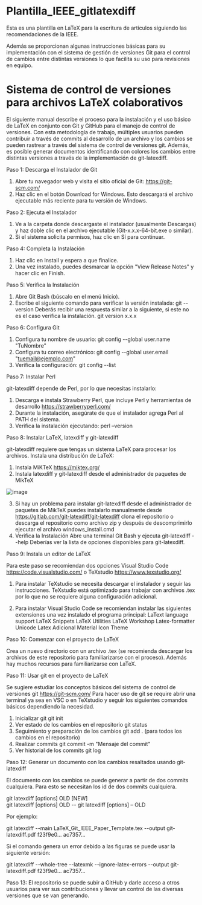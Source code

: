 # Plantilla_IEEE_gitlatexdiff
Esta es una plantilla en LaTeX para la escritura de artículos siguiendo las recomendaciones de la IEEE. 

Además se proporcionan algunas instrucciones básicas para su implementación con el sistema de gestión de versiones Git para el control de cambios entre distintas versiones lo que facilita su uso para revisiones en equipo.


# Sistema de control de versiones para archivos LaTeX colaborativos 

El siguiente manual describe el proceso para la instalación y el uso básico de LaTeX en conjunto con Git y GitHub para el manejo de control de versiones. 
Con esta metodología de trabajo, múltiples usuarios pueden contribuir a través de commits al desarrollo de un archivo y los cambios se pueden rastrear a través del sistema de control de versiones git. Además, es posible generar documentos identificando con colores los cambios entre distintas versiones a través de la implementación de git-latexdiff. 

Paso 1: Descarga el Instalador de Git

1.	Abre tu navegador web y visita el sitio oficial de Git: https://git-scm.com/
2.	Haz clic en el botón Download for Windows. Esto descargará el archivo ejecutable más reciente para tu versión de Windows.
   
Paso 2: Ejecuta el Instalador

1.	Ve a la carpeta donde descargaste el instalador (usualmente Descargas) y haz doble clic en el archivo ejecutable (Git-x.x.x-64-bit.exe o similar).
2.	Si el sistema solicita permisos, haz clic en Sí para continuar.
   
Paso 4: Completa la Instalación

1.	Haz clic en Install y espera a que finalice.
2.	Una vez instalado, puedes desmarcar la opción "View Release Notes" y hacer clic en Finish.
   
Paso 5: Verifica la Instalación

1.	Abre Git Bash (búscalo en el menú Inicio).
2.	Escribe el siguiente comando para verificar la versión instalada:
    git --version
  	Deberás recibir una respuesta similar a la siguiente, si este no es el caso verifica la instalación.
    git version x.x.x
  	
Paso 6: Configura Git

1.	Configura tu nombre de usuario:
    git config --global user.name "TuNombre"
2.	Configura tu correo electrónico:
    git config --global user.email "tuemail@ejemplo.com"
3.	Verifica la configuración:
    git config --list
  	
Paso 7: Instalar Perl

git-latexdiff depende de Perl, por lo que necesitas instalarlo:

1.	Descarga e instala Strawberry Perl, que incluye Perl y herramientas de desarrollo https://strawberryperl.com/
2.	Durante la instalación, asegúrate de que el instalador agrega Perl al PATH del sistema.
3.	Verifica la instalación ejecutando:
    perl –version
  	
Paso 8: Instalar LaTeX, latexdiff y git-latexdiff

git-latexdiff requiere que tengas un sistema LaTeX para procesar los archivos. Instala una distribución de LaTeX:

1.	Instala MiKTeX https://miktex.org/
2.	Instala latexdiff y git-latexdiff desde el administrador de paquetes de MikTeX
 
![image](https://github.com/user-attachments/assets/7b4ee30d-4bcb-4979-ac42-de7868df326a)


3.   Si hay un problema para instalar git-latexdiff desde el administrador de paquetes de MikTeX puedes instalarlo manualmente desde https://gitlab.com/git-latexdiff/git-latexdiff clona el repositorio o descarga el repositorio como archivo zip y después de descomprimirlo ejecutar el archivo windows_install.cmd
4.   Verifica la Instalación
     Abre una terminal Git Bash y ejecuta
     git-latexdiff --help
     Deberías ver la lista de opciones disponibles para git-latexdiff.

Paso 9: Instala un editor de LaTeX

Para este paso se recomiendan dos opciones Visual Studio Code https://code.visualstudio.com/ o TeXstudio https://www.texstudio.org/

1.  Para instalar TeXstudio se necesita descargar el instalador y seguir las instrucciones. TeXstudio está optimizado para trabajar con archivos .tex por lo que no se requiere alguna configuración adicional. 

2.  Para instalar Visual Studio Code se recomiendan instalar las siguientes extensiones una vez instalado el programa principal:
    LaText language support 
    LaTeX Snippets 
    LaTeX Utilities 
    LaTeX Workshop
    Latex-formatter
    Unicode Latex 
    Adicional Material Icon Theme 

Paso 10: Comenzar con el proyecto de LaTeX

Crea un nuevo directorio con un archivo .tex (se recomienda descargar los archivos de este repositorio para familiarizarse con el proceso). Además hay muchos recursos para familiarizarse con LaTeX.

Paso 11: Usar git en el proyecto de LaTeX

Se sugiere estudiar los conceptos básicos del sistema de control de versiones git https://git-scm.com/
Para hacer uso de git se require abrir una terminal ya sea en VSC o en TeXstudio y seguir los siguientes comandos básicos dependiendo la necesidad. 

1.  Inicializar git
    git init
2.  Ver estado de los cambios en el repositorio
    git status
3.  Seguimiento y preparación de los cambios
    git add . (para todos los cambios en el repositorio)
4.  Realizar commits
    git commit -m "Mensaje del commit"
5.  Ver historial de los commits
    git log

Paso 12: Generar un documento con los cambios resaltados usando git-latexdiff

El documento con los cambios se puede generar a partir de dos commits cualquiera. Para esto se necesitan los id de dos commits cualquiera.

  git latexdiff [options] OLD [NEW]                                                  
  git latexdiff [options] OLD --
  git latexdiff [options] – OLD

Por ejemplo: 

git latexdiff --main LaTeX_Git_IEEE_Paper_Template.tex --output git-latexdiff.pdf f23f9e0... ac7357...

Si el comando genera un error debido a las figuras se puede usar la siguiente versión:

git latexdiff --whole-tree --latexmk --ignore-latex-errors --output git-latexdiff.pdf f23f9e0... ac7357...

Paso 13: El repositorio se puede subir a GitHub y darle acceso a otros usuarios para ver sus contribuciones y llevar un control de las diversas versiones que se van generando. 
 


